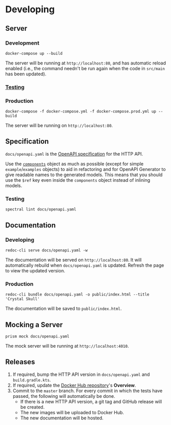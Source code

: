 # Developing

## Server

### Development

```
docker-compose up --build
```

The server will be running at `http://localhost:80`, and has automatic reload enabled (i.e., the command needn't be run again when the code in `src/main` has been updated).

### [Testing](server_testing.md)

### Production

```
docker-compose -f docker-compose.yml -f docker-compose.prod.yml up --build
```

The server will be running on `http://localhost:80`.

## Specification

`docs/openapi.yaml` is the [OpenAPI specification](https://swagger.io/specification/) for the HTTP API. 

Use the [`components`](https://swagger.io/specification/#componentsObject) object as much as possible (except for simple `example`/`examples` objects) to aid in refactoring and for OpenAPI Generator to give readable names to the generated models. This means that you should use the `$ref` key even inside the `components` object instead of inlining models.

### Testing

```
spectral lint docs/openapi.yaml
```

## Documentation

### Developing

```
redoc-cli serve docs/openapi.yaml -w
```

The documentation will be served on `http://localhost:80`. It will automatically rebuild when `docs/openapi.yaml` is updated. Refresh the page to view the updated version.

### Production

```
redoc-cli bundle docs/openapi.yaml -o public/index.html --title 'Crystal Skull'
```

The documentation will be saved to `public/index.html`.

## Mocking a Server

`prism mock docs/openapi.yaml`

The mock server will be running at `http://localhost:4010`.

## Releases

1. If required, bump the HTTP API version in `docs/openapi.yaml` and `build.gradle.kts`.
1. If required, update the [Docker Hub repository](https://hub.docker.com/r/neelkamath/crystal-skull)'s **Overview**.
1. Commit to the `master` branch. For every commit in which the tests have passed, the following will automatically be done.
    - If there is a new HTTP API version, a git tag and GitHub release will be created.
    - The new images will be uploaded to Docker Hub.
    - The new documentation will be hosted.